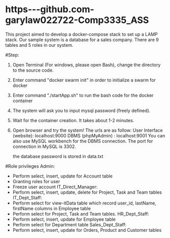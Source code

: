 # https---github.com-garylaw022722-Comp3335_ASS

This project aimed to develop a docker-compose stack to set up a LAMP stack.
Our sample system is a database for a sales company.
There are 9 tables and 5 roles in our system.

#Step:
1. Open Terminal (For windows, please open Bash), change the directory to the source code.
2. Enter command "docker swarm init" in order to initialize a swarm for docker
3. Enter command "./startApp.sh" to run the bash code for the docker container
4. The system will ask you to input mysql password (freely defined).
5. Wait for the container creation. It takes about 1-2 minutes.
6. Open browser and try the system! The urls are as follow:
    User Interface (website): localhost:9000
    DBMS (phpMyAdmin) : localhost:9001
    You can also use MySQL workbench for the DBMS connection.
    The port for connection in MySQL is 3302.
   
    the database password is stored in data.txt

#Role privileges
Admin:
- Perform select, insert, update for Account table
- Granting roles for user
- Freeze user account
IT_Direct_Manager:
- Perform select, insert, update, delete for Project, Task and Team tables
IT_Dept_Staff:
- Perform select for view-itData table which record user_id, lastName, firstName columns in Employee table
- Perform select for Project, Task and Team tables.
HR_Dept_Staff:
- Perform select, insert, update for Employee table
- Perform select for Department table
Sales_Dept_Staff:
- Perform select, insert, update for Orders, Product and Customer tables
